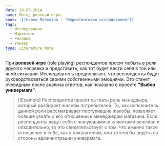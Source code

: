 ```yaml
---
date: 18-03-2024
name: Метод ролевой игры
book: '[[Нэреш Малхотра - "Маркетинговые исследования"]]'
tags:
  - Исследования
  - Маркетинг
  - Реклама
  - Универ
type: Literature Note
---
```

При **ролевой игре** (role playing) респондентов просят побыть в роли другого человека и представить, как тот будет вести себя в той или иной ситуации. Исследователь предполагает, что респонденты будут руководствоваться своими собственными эмоциями. Это станет очевидным после анализа ответов, как показано в проекте **"Выбор универмага".**

> [!Example]
> Респондентов просят сыграть роль менеджера, который разбирает жалобы потребителей. То, как исполнитель данной роли рассматривает поступившие жалобы, позволяет больше узнать о его отношении к менеджерам магазина. Если респонденты ведут себя с жалующимися клиентами вежливо и обходительно, то это свидетельствует о том, что именно такое отношение к себе, как к покупателям, они хотели бы видеть со стороны администрации универмага.

